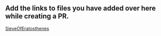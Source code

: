 ## Add the links to files you have added over here while creating a PR.
[SieveOfEratosthenes](java/SieveOfEratosthenes.java) 
